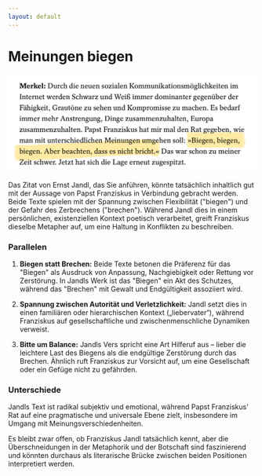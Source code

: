```yaml
---
layout: default
---
```


# Meinungen biegen

![alt text](./images/biegen.png)

Das Zitat von Ernst Jandl, das Sie anführen, könnte tatsächlich inhaltlich gut mit der Aussage von Papst Franziskus in Verbindung gebracht werden. Beide Texte spielen mit der Spannung zwischen Flexibilität ("biegen") und der Gefahr des Zerbrechens ("brechen"). Während Jandl dies in einem persönlichen, existenziellen Kontext poetisch verarbeitet, greift Franziskus dieselbe Metapher auf, um eine Haltung in Konflikten zu beschreiben.

### **Parallelen**
1. **Biegen statt Brechen:** Beide Texte betonen die Präferenz für das "Biegen" als Ausdruck von Anpassung, Nachgiebigkeit oder Rettung vor Zerstörung. In Jandls Werk ist das "Biegen" ein Akt des Schutzes, während das "Brechen" mit Gewalt und Endgültigkeit assoziiert wird.
   
2. **Spannung zwischen Autorität und Verletzlichkeit:** Jandl setzt dies in einen familiären oder hierarchischen Kontext („liebervater“), während Franziskus auf gesellschaftliche und zwischenmenschliche Dynamiken verweist.

3. **Bitte um Balance:** Jandls Vers spricht eine Art Hilferuf aus – lieber die leichtere Last des Biegens als die endgültige Zerstörung durch das Brechen. Ähnlich ruft Franziskus zur Vorsicht auf, um eine Gesellschaft oder ein Gefüge nicht zu gefährden.

### **Unterschiede**
Jandls Text ist radikal subjektiv und emotional, während Papst Franziskus' Rat auf eine pragmatische und universale Ebene zielt, insbesondere im Umgang mit Meinungsverschiedenheiten.

Es bleibt zwar offen, ob Franziskus Jandl tatsächlich kennt, aber die Überschneidungen in der Metaphorik und der Botschaft sind faszinierend und könnten durchaus als literarische Brücke zwischen beiden Positionen interpretiert werden.